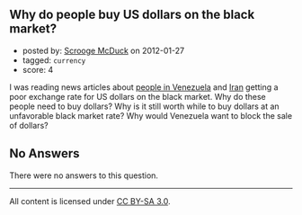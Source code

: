 ## Why do people buy US dollars on the black market?

- posted by: [Scrooge McDuck](https://stackexchange.com/users/-1/626-scrooge-mcduck) on 2012-01-27
- tagged: `currency`
- score: 4

I was reading news articles about [people in Venezuela][1] and [Iran][2] getting a poor exchange rate for US dollars on the black market.  Why do these people need to buy dollars?  Why is it still worth while to buy dollars at an unfavorable black market rate?  Why would Venezuela want to block the sale of dollars?


  [1]: http://www.globalpost.com/dispatches/globalpost-blogs/que-pasa/hugo-chavez-daughter-venezuela-poses-us-dollars
  [2]: http://www.globalpost.com/dispatch/news/regions/middle-east/120126/iran-rial-trouble-tehran

## No Answers

There were no answers to this question.


---

All content is licensed under [CC BY-SA 3.0](https://creativecommons.org/licenses/by-sa/3.0/).
